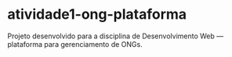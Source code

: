 # atividade1-ong-plataforma
Projeto desenvolvido para a disciplina de Desenvolvimento Web — plataforma para gerenciamento de ONGs.
